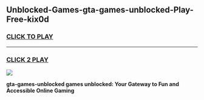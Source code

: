 
## Unblocked-Games-gta-games-unblocked-Play-Free-kix0d
<h3>
<a href="https://premium76.site?title=gta-games-unblocked&ref=23A">CLICK TO PLAY</a></h3>
<hr>

<h3>
<a href="https://premium76.site?title=gta-games-unblocked&ref=23A">CLICK 2 PLAY</a>
  
</h3>

<a href="https://premium76.site?title=gta-games-unblocked&ref=23A"><img src="https://clearcache.store/games.png"></a>


**gta-games-unblocked games unblocked: Your Gateway to Fun and Accessible Online Gaming**
